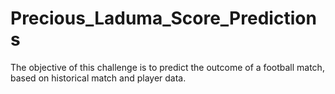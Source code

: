 # Precious_Laduma_Score_Predictions
The objective of this challenge is to predict the outcome of a football match, based on historical match and player data.
